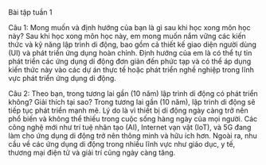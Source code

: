 Bài tập tuần 1

Câu 1: Mong muốn và định hướng của bạn là gì sau khi học xong môn học này?
Sau khi học xong môn học này, em mong muốn nắm vững các kiến thức và kỹ năng lập trình di động, bao gồm cả thiết kế giao diện người dùng (UI) và phát triển ứng dụng hoàn chỉnh. Định hướng của em là có thể tự tin phát triển các ứng dụng di động đơn giản đến phức tạp và có thể áp dụng kiến thức này vào các dự án thực tế hoặc phát triển nghề nghiệp trong lĩnh vực phát triển ứng dụng di động.

Câu 2: Theo bạn, trong tương lai gần (10 năm) lập trình di động có phát triển không? Giải thích tại sao?
Trong tương lai gần (10 năm), lập trình di động sẽ tiếp tục phát triển mạnh mẽ. Lý do là vì thiết bị di động ngày càng trở nên phổ biến và không thể thiếu trong cuộc sống hàng ngày của mọi người. Các công nghệ mới như trí tuệ nhân tạo (AI), Internet vạn vật (IoT), và 5G đang làm cho ứng dụng di động trở nên thông minh và hữu ích hơn. Ngoài ra, nhu cầu về các ứng dụng di động trong nhiều lĩnh vực như giáo dục, y tế, thương mại điện tử và giải trí cũng ngày càng tăng.
